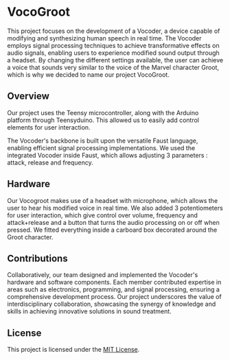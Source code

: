 # VocoGroot

This project focuses on the development of a Vocoder, a device capable of modifying and synthesizing human speech in real time. The Vocoder employs signal processing techniques to achieve transformative effects on audio signals, enabling users to experience modified sound output through a headset. By changing the different settings available, the user can achieve a voice that sounds very similar to the voice of the Marvel character Groot, which is why we decided to name our project VocoGroot.

## Overview

Our project uses the Teensy microcontroller, along with the Arduino platform through Teensyduino. This allowed us to easily add control elements for user interaction. 

The Vocoder's backbone is built upon the versatile Faust language, enabling efficient signal processing implementations. We used the integrated Vocoder inside Faust, which allows adjusting 3 parameters : attack, release and frequency. 

## Hardware

Our Vocogroot makes use of a headset with microphone, which allows the user to hear his modified voice in real time. We also added 3 potentiometers for user interaction, which give control over volume, frequency and attack+release and a button that turns the audio processing on or off when pressed. We fitted everything inside a carboard box decorated around the Groot character.

## Contributions

Collaboratively, our team designed and implemented the Vocoder's hardware and software components. Each member contributed expertise in areas such as electronics, programming, and signal processing, ensuring a comprehensive development process. Our project underscores the value of interdisciplinary collaboration, showcasing the synergy of knowledge and skills in achieving innovative solutions in sound treatment.

## License

This project is licensed under the [MIT License](LICENSE).

